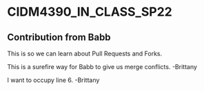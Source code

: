 # CIDM4390_IN_CLASS_SP22

## Contribution from Babb

This is so we can learn about Pull Requests and Forks.

This is a surefire way for Babb to give us merge conflicts. -Brittany

I want to occupy line 6. -Brittany